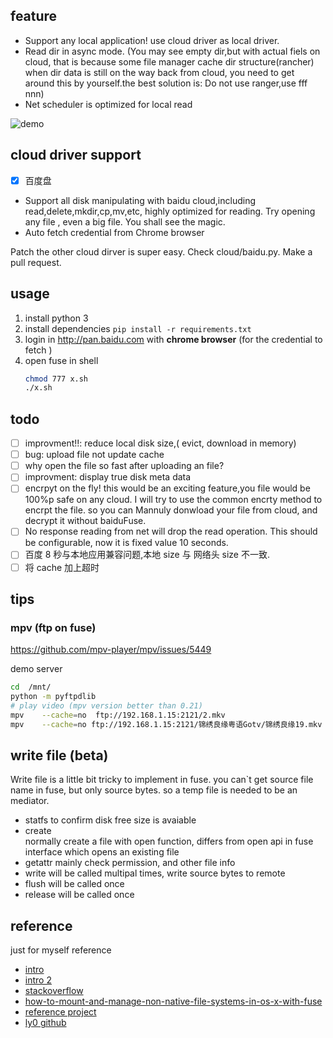 
## feature 
- Support any local application!  use cloud driver as local driver.
- Read dir in async mode. (You may see empty dir,but with actual fiels on cloud, that is because some file manager cache dir structure(rancher) when dir data is still on the way back from cloud, you need to get around this by yourself.the best solution is: Do not use ranger,use fff nnn)
- Net scheduler is optimized for local read




![demo](https://github.com/zk4/baiduFuse/blob/master/img/d.gif)


## cloud driver support
- [x] 百度盘 
 - Support all disk manipulating with baidu cloud,including read,delete,mkdir,cp,mv,etc, highly optimized for reading. Try opening any file , even a big file. You shall see the magic.
 - Auto fetch credential from Chrome browser

Patch the other cloud dirver is super easy. Check cloud/baidu.py. Make a pull request.
## usage 
1. install python 3 
1. install dependencies `pip install -r requirements.txt`
1. login in http://pan.baidu.com with **chrome browser** (for the credential to fetch )
2. open fuse in shell
    ``` bash
    chmod 777 x.sh
    ./x.sh
    ```

## todo 
- [ ] improvment!!: reduce local disk size,( evict, download in memory)
- [ ] bug: upload file not update cache 
- [ ] why open the file so fast after uploading an file?
- [ ] improvment: display true disk meta data
- [ ] encrpyt on the fly! 
   this would be an exciting feature,you file would be 100%p safe on any cloud. I will try to use the common encrty method to encrpt the file. so you can Mannuly donwload your file from  cloud, and decrypt it without baiduFuse.
- [ ] No response reading from net will drop the read operation. This should be configurable, now it is fixed value 10 seconds.
- [ ] 百度 8 秒与本地应用兼容问题,本地 size 与 网络头 size 不一致.
- [ ] 将 cache 加上超时
## tips
### mpv (ftp on fuse)
https://github.com/mpv-player/mpv/issues/5449

demo server
``` bash
cd  /mnt/
python -m pyftpdlib
# play video (mpv version better than 0.21)
mpv    --cache=no  ftp://192.168.1.15:2121/2.mkv
mpv    --cache=no ftp://192.168.1.15:2121/锦绣良缘粤语Gotv/锦绣良缘19.mkv 
```


## write file (beta)
Write file is a little bit tricky to implement in fuse. you can`t get source file name in fuse, but only source bytes. so a temp file is needed to be an mediator.
-  statfs 
   to confirm disk free size is avaiable 
-  create  
   normally create a file with open function, differs from open api in fuse interface which opens an existing file  
-  getattr 
   mainly check permission, and other file info 
-  write 
   will be called multipal times, write source bytes to remote 
-  flush 
   will be called once
-  release
   will be called once


## reference 
just for myself reference
- [intro](https://www.stavros.io/posts/python-fuse-filesystem/)
- [intro 2](http://www.maastaar.net/fuse/linux/filesystem/c/2016/05/21/writing-a-simple-filesystem-using-fuse/)
- [stackoverflow](https://stackoverflow.com/questions/15604191/fuse-detailed-documentation)
- [how-to-mount-and-manage-non-native-file-systems-in-os-x-with-fuse](https://www.macworld.com/article/2855038/how-to-mount-and-manage-non-native-file-systems-in-os-x-with-fuse.html)
- [reference project ](https://github.com/joe42/CloudFusion)
- [ly0 github](https://github.com/ly0/baidu-fuse)
